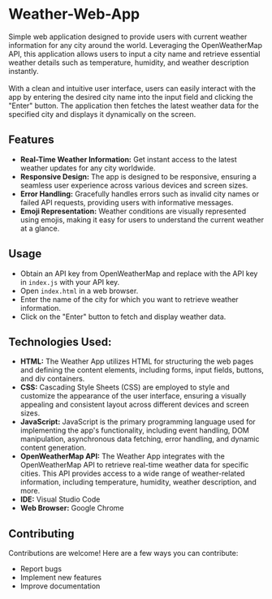 # Weather-Web-App
Simple web application designed to provide users with current weather information for any city around the world. Leveraging the OpenWeatherMap API, this application allows users to input a city name and retrieve essential weather details such as temperature, humidity, and weather description instantly. 
<br>
<br>
With a clean and intuitive user interface, users can easily interact with the app by entering the desired city name into the input field and clicking the "Enter" button. The application then fetches the latest weather data for the specified city and displays it dynamically on the screen.

## Features
- **Real-Time Weather Information:** Get instant access to the latest weather updates for any city worldwide.
- **Responsive Design:** The app is designed to be responsive, ensuring a seamless user experience across various devices and screen sizes.
- **Error Handling:** Gracefully handles errors such as invalid city names or failed API requests, providing users with informative messages.
- **Emoji Representation:** Weather conditions are visually represented using emojis, making it easy for users to understand the current weather at a glance.

## Usage
- Obtain an API key from OpenWeatherMap and replace with the API key in `index.js` with your API key.
- Open `index.html` in a web browser.
- Enter the name of the city for which you want to retrieve weather information.
- Click on the "Enter" button to fetch and display weather data.


## Technologies Used:
- **HTML:** The Weather App utilizes HTML for structuring the web pages and defining the content elements, including forms, input fields, buttons, and div containers.
- **CSS:** Cascading Style Sheets (CSS) are employed to style and customize the appearance of the user interface, ensuring a visually appealing and consistent layout across different devices and screen sizes.
- **JavaScript:** JavaScript is the primary programming language used for implementing the app's functionality, including event handling, DOM manipulation, asynchronous data fetching, error handling, and dynamic content generation.
- **OpenWeatherMap API:** The Weather App integrates with the OpenWeatherMap API to retrieve real-time weather data for specific cities. This API provides access to a wide range of weather-related information, including temperature, humidity, weather description, and more.
- **IDE:** Visual Studio Code
- **Web Browser:** Google Chrome

## Contributing
Contributions are welcome! Here are a few ways you can contribute:
- Report bugs
- Implement new features
- Improve documentation
